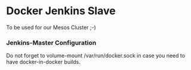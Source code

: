 # Docker Jenkins Slave

To be used for our Mesos Cluster ;-)

### Jenkins-Master Configuration

Do not forget to volume-mount /var/run/docker.sock in case you need
to have docker-in-docker builds.
